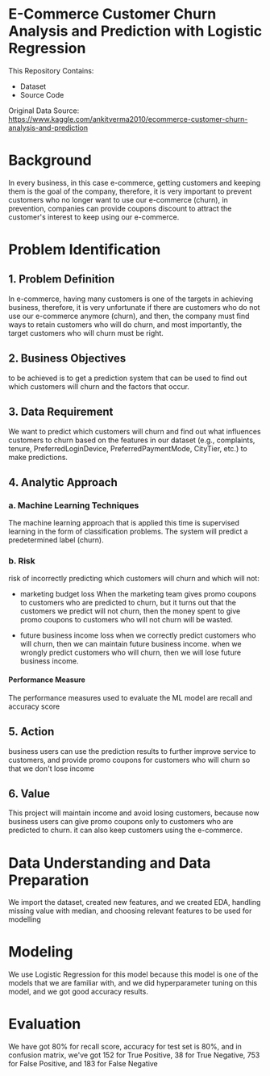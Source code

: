 # E-Commerce Customer Churn Analysis and Prediction with Logistic Regression

This Repository Contains:
- Dataset
- Source Code

Original Data Source: https://www.kaggle.com/ankitverma2010/ecommerce-customer-churn-analysis-and-prediction

# Background
In every business, in this case e-commerce, getting customers and keeping them is the goal of the company, therefore, it is very important to prevent customers who no longer want to use our e-commerce (churn), in prevention, companies can provide coupons discount to attract the customer's interest to keep using our e-commerce.

# Problem Identification
## 1. Problem Definition
In e-commerce, having many customers is one of the targets in achieving business, therefore, it is very unfortunate if there are customers who do not use our e-commerce anymore (churn), and then, the company must find ways to retain customers who will do churn, and most importantly, the target customers who will churn must be right.

## 2. Business Objectives
to be achieved is to get a prediction system that can be used to find out which customers will churn and the factors that occur.

## 3. Data Requirement
We want to predict which customers will churn and find out what influences customers to churn based on the features in our dataset (e.g., complaints, tenure, PreferredLoginDevice, PreferredPaymentMode, CityTier, etc.) to make predictions.

## 4. Analytic Approach
### a. Machine Learning Techniques
The machine learning approach that is applied this time is supervised learning in the form of classification problems. The system will predict a predetermined label (churn).

### b. Risk
risk of incorrectly predicting which customers will churn and which will not:

- marketing budget loss
When the marketing team gives promo coupons to customers who are predicted to churn, but it turns out that the customers we predict will not churn, then the money spent to give promo coupons to customers who will not churn will be wasted.

- future business income loss
when we correctly predict customers who will churn, then we can maintain future business income.
when we wrongly predict customers who will churn, then we will lose future business income.

#### Performance Measure
The performance measures used to evaluate the ML model are recall and accuracy score

## 5. Action
business users can use the prediction results to further improve service to customers, and provide promo coupons for customers who will churn so that we don't lose income

## 6. Value
This project will maintain income and avoid losing customers, because now business users can give promo coupons only to customers who are predicted to churn. it can also keep customers using the e-commerce.

# Data Understanding and Data Preparation
We import the dataset, created new features, and we created EDA, handling missing value with median, and choosing relevant features to be used for modelling

# Modeling
We use Logistic Regression for this model because this model is one of the models that we are familiar with, and we did hyperparameter tuning on this model, and we got good accuracy results.

# Evaluation
We have got 80% for recall score, accuracy for test set is 80%, and in confusion matrix, we've got 152 for True Positive, 38 for True Negative, 753 for False Positive, and 183 for False Negative

